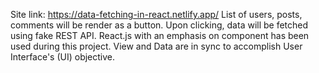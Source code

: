 Site link: https://data-fetching-in-react.netlify.app/
List of users, posts, comments will be render as a button. Upon clicking, data will be fetched using fake REST API.
React.js with an emphasis on component has been used during this project.
View and Data are in sync to accomplish User Interface's (UI) objective. 
